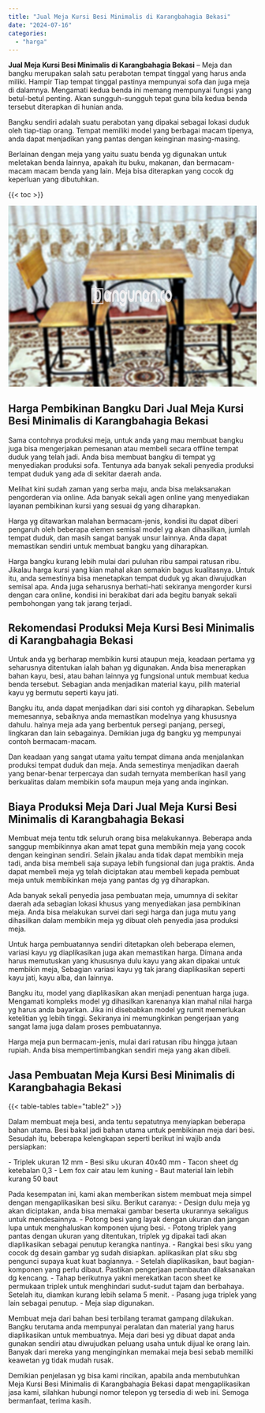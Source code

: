 ```yaml
---
title: "Jual Meja Kursi Besi Minimalis di Karangbahagia Bekasi"
date: "2024-07-16"
categories: 
  - "harga"
---
```


**Jual Meja Kursi Besi Minimalis di Karangbahagia Bekasi** – Meja dan bangku merupakan salah satu perabotan tempat tinggal yang harus anda miliki. Hampir Tiap tempat tinggal pastinya mempunyai sofa dan juga meja di dalamnya. Mengamati kedua benda ini memang mempunyai fungsi yang betul-betul penting. Akan sungguh-sungguh tepat guna bila kedua benda tersebut diterapkan di hunian anda.

Bangku sendiri adalah suatu perabotan yang dipakai sebagai lokasi duduk oleh tiap-tiap orang. Tempat memiliki model yang berbagai macam tipenya, anda dapat menjadikan yang pantas dengan keinginan masing-masing.

Berlainan dengan meja yang yaitu suatu benda yg digunakan untuk meletakan benda lainnya, apakah itu buku, makanan, dan bermacam-macam macam benda yang lain. Meja bisa diterapkan yang cocok dg keperluan yang dibutuhkan.

{{< toc >}}

![Jual Meja Kursi Besi Minimalis di Karangbahagia Bekasi](/images/jual-meja-besi-murah08.png)

## Harga Pembikinan Bangku Dari Jual Meja Kursi Besi Minimalis di Karangbahagia Bekasi

Sama contohnya produksi meja, untuk anda yang mau membuat bangku juga bisa mengerjakan pemesanan atau membeli secara offline tempat duduk yang telah jadi. Anda bisa membuat bangku di tempat yg menyediakan produksi sofa. Tentunya ada banyak sekali penyedia produksi tempat duduk yang ada di sekitar daerah anda.

Melihat kini sudah zaman yang serba maju, anda bisa melaksanakan pengorderan via online. Ada banyak sekali agen online yang menyediakan layanan pembikinan kursi yang sesuai dg yang diharapkan.

Harga yg ditawarkan malahan bermacam-jenis, kondisi itu dapat diberi pengaruh oleh beberapa elemen semisal model yg akan dihasilkan, jumlah tempat duduk, dan masih sangat banyak unsur lainnya. Anda dapat memastikan sendiri untuk membuat bangku yang diharapkan.

Harga bangku kurang lebih mulai dari puluhan ribu sampai ratusan ribu. Jikalau harga kursi yang kian mahal akan semakin bagus kualitasnya. Untuk itu, anda semestinya bisa menetapkan tempat duduk yg akan diwujudkan semisal apa. Anda juga seharusnya berhati-hati sekiranya mengorder kursi dengan cara online, kondisi ini berakibat dari ada begitu banyak sekali pembohongan yang tak jarang terjadi.

## Rekomendasi Produksi Meja Kursi Besi Minimalis di Karangbahagia Bekasi

Untuk anda yg berharap membikin kursi ataupun meja, keadaan pertama yg seharusnya ditentukan ialah bahan yg digunakan. Anda bisa menerapkan bahan kayu, besi, atau bahan lainnya yg fungsional untuk membuat kedua benda tersebut. Sebagian anda menjadikan material kayu, pilih material kayu yg bermutu seperti kayu jati.

Bangku itu, anda dapat menjadikan dari sisi contoh yg diharapkan. Sebelum memesannya, sebaiknya anda memastikan modelnya yang khususnya dahulu. halnya meja ada yang berbentuk persegi panjang, persegi, lingkaran dan lain sebagainya. Demikian juga dg bangku yg mempunyai contoh bermacam-macam.

Dan keadaan yang sangat utama yaitu tempat dimana anda menjalankan produksi tempat duduk dan meja. Anda semestinya menjadikan daerah yang benar-benar terpercaya dan sudah ternyata memberikan hasil yang berkualitas dalam membikin sofa maupun meja yang anda inginkan.

## Biaya Produksi Meja Dari Jual Meja Kursi Besi Minimalis di Karangbahagia Bekasi

Membuat meja tentu tdk seluruh orang bisa melakukannya. Beberapa anda sanggup membikinnya akan amat tepat guna membikin meja yang cocok dengan keinginan sendiri. Selain jikalau anda tidak dapat membikin meja tadi, anda bisa membeli saja supaya lebih fungsional dan juga praktis. Anda dapat membeli meja yg telah diciptakan atau membeli kepada pembuat meja untuk membikinkan meja yang pantas dg yg diharapkan.

Ada banyak sekali penyedia jasa pembuatan meja, umumnya di sekitar daerah ada sebagian lokasi khusus yang menyediakan jasa pembikinan meja. Anda bisa melakukan survei dari segi harga dan juga mutu yang dihasilkan dalam membikin meja yg dibuat oleh penyedia jasa produksi meja.

Untuk harga pembuatannya sendiri ditetapkan oleh beberapa elemen, variasi kayu yg diaplikasikan juga akan memastikan harga. Dimana anda harus memutuskan yang khususnya dulu kayu yang akan dipakai untuk membikin meja, Sebagian variasi kayu yg tak jarang diaplikasikan seperti kayu jati, kayu alba, dan lainnya.

Bangku itu, model yang diaplikasikan akan menjadi penentuan harga juga. Mengamati kompleks model yg dihasilkan karenanya kian mahal nilai harga yg harus anda bayarkan. Jika ini disebabkan model yg rumit memerlukan ketelitian yg lebih tinggi. Sekiranya ini memungkinkan pengerjaan yang sangat lama juga dalam proses pembuatannya.

Harga meja pun bermacam-jenis, mulai dari ratusan ribu hingga jutaan rupiah. Anda bisa mempertimbangkan sendiri meja yang akan dibeli.

## Jasa Pembuatan Meja Kursi Besi Minimalis di Karangbahagia Bekasi

{{< table-tables table="table2" >}}

Dalam membuat meja besi, anda tentu sepatutnya menyiapkan beberapa bahan utama. Besi bakal jadi bahan utama untuk pembikinan meja dari besi. Sesudah itu, beberapa kelengkapan seperti berikut ini wajib anda persiapkan:

\- Triplek ukuran 12 mm - Besi siku ukuran 40x40 mm - Tacon sheet dg ketebalan 0,3 - Lem fox cair atau lem kuning - Baut material lain lebih kurang 50 baut

Pada kesempatan ini, kami akan memberikan sistem membuat meja simpel dengan mengaplikasikan besi siku. Berikut caranya: - Design dulu meja yg akan diciptakan, anda bisa memakai gambar beserta ukurannya sekaligus untuk mendesainnya. - Potong besi yang layak dengan ukuran dan jangan lupa untuk menghaluskan komponen ujung besi. - Potong triplek yang pantas dengan ukuran yang ditentukan, triplek yg dipakai tadi akan diaplikasikan sebagai penutup kerangka nantinya. - Rangkai besi siku yang cocok dg desain gambar yg sudah disiapkan. aplikasikan plat siku sbg pengunci supaya kuat kuat bagiannya. - Setelah diaplikasikan, baut bagian-komponen yang perlu dibaut. Pastikan pengerjaan pembautan dilaksanakan dg kencang. - Tahap berikutnya yakni merekatkan tacon sheet ke permukaan triplek untuk menghindari sudut-sudut tajam dan berbahaya. Setelah itu, diamkan kurang lebih selama 5 menit. - Pasang juga triplek yang lain sebagai penutup. - Meja siap digunakan.

Membuat meja dari bahan besi terbilang teramat gampang dilakukan. Bangku terutama anda mempunyai peralatan dan material yang harus diaplikasikan untuk membuatnya. Meja dari besi yg dibuat dapat anda gunakan sendiri atau diwujudkan peluang usaha untuk dijual ke orang lain. Banyak dari mereka yang menginginkan memakai meja besi sebab memiliki keawetan yg tidak mudah rusak.

Demikian penjelasan yg bisa kami rincikan, apabila anda membutuhkan Meja Kursi Besi Minimalis di Karangbahagia Bekasi dapat mengaplikasikan jasa kami, silahkan hubungi nomor telepon yg tersedia di web ini. Semoga bermanfaat, terima kasih.
